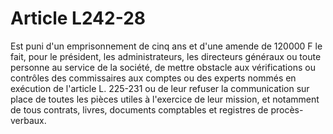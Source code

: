 # Article L242-28

Est puni d'un emprisonnement de cinq ans et d'une amende de 120000 F le fait, pour le président, les administrateurs, les directeurs généraux ou toute personne au service de la société, de mettre obstacle aux vérifications ou contrôles des commissaires aux comptes ou des experts nommés en exécution de l'article L. 225-231 ou de leur refuser la communication sur place de toutes les pièces utiles à l'exercice de leur mission, et notamment de tous contrats, livres, documents comptables et registres de procès-verbaux.

